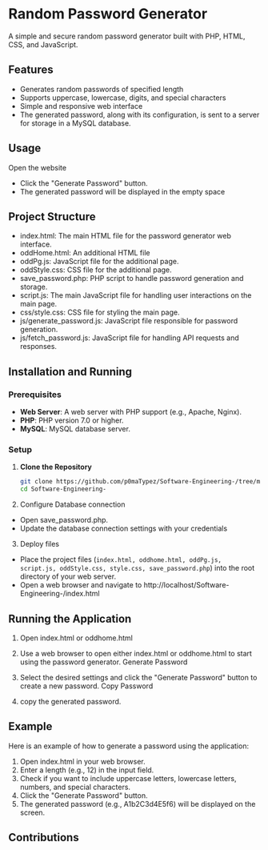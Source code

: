 # Random Password Generator

A simple and secure random password generator built with PHP, HTML, CSS, and  JavaScript.

## Features

- Generates random passwords of specified length
- Supports uppercase, lowercase, digits, and special characters
- Simple and responsive web interface
- The generated password, along with its configuration, is sent to a server for storage in a MySQL database.


## Usage
Open the website
- Click the "Generate Password" button.
- The generated password will be displayed in the empty space

## Project Structure 
- index.html: The main HTML file for the password generator web interface.
- oddHome.html: An additional HTML file 
- oddPg.js: JavaScript file for the additional page.
- oddStyle.css: CSS file for the additional page.
- save_password.php: PHP script to handle password generation and storage.
- script.js: The main JavaScript file for handling user interactions on the main page.
- css/style.css: CSS file for styling the main page.
- js/generate_password.js: JavaScript file responsible for password generation.
- js/fetch_password.js: JavaScript file for handling API requests and responses.


## Installation and Running

### Prerequisites

- **Web Server**: A web server with PHP support (e.g., Apache, Nginx).
- **PHP**: PHP version 7.0 or higher.
- **MySQL**: MySQL database server.

### Setup

1. **Clone the Repository**
   ```bash
   git clone https://github.com/p0maTypez/Software-Engineering-/tree/main
   cd Software-Engineering-
   
2. Configure Database connection

- Open save_password.php.
- Update the database connection settings with your credentials
   
3. Deploy files

- Place the project files (`index.html, oddhome.html, oddPg.js, script.js, oddStyle.css, style.css, save_password.php`) into the root directory of your web server.
- Open a web browser and navigate to http://localhost/Software-Engineering-/index.html

## Running the Application

1. Open index.html or oddhome.html

2. Use a web browser to open either index.html or oddhome.html to start using the password generator.
Generate Password

3. Select the desired settings and click the "Generate Password" button to create a new password.
Copy Password

4. copy the generated password.

## Example
Here is an example of how to generate a password using the application:

1. Open index.html in your web browser.
2. Enter a length (e.g., 12) in the input field.
3. Check if you want to include uppercase letters, lowercase letters, numbers, and special characters.
4. Click the "Generate Password" button.
5. The generated password (e.g., A1b2C3d4E5f6) will be displayed on the screen.

## Contributions

